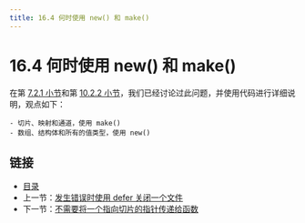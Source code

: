 ```yaml
---
title: 16.4 何时使用 new() 和 make()
---
```


# 16.4 何时使用 new() 和 make()

在第 [7.2.1 小节](07.2.md)和第 [10.2.2 小节](10.2.md)，我们已经讨论过此问题，并使用代码进行详细说明，观点如下：

    - 切片、映射和通道，使用 make()
    - 数组、结构体和所有的值类型，使用 new()

## 链接

- [目录](directory.md)
- 上一节：[发生错误时使用 defer 关闭一个文件](16.3.md)
- 下一节：[不需要将一个指向切片的指针传递给函数](16.5.md)
